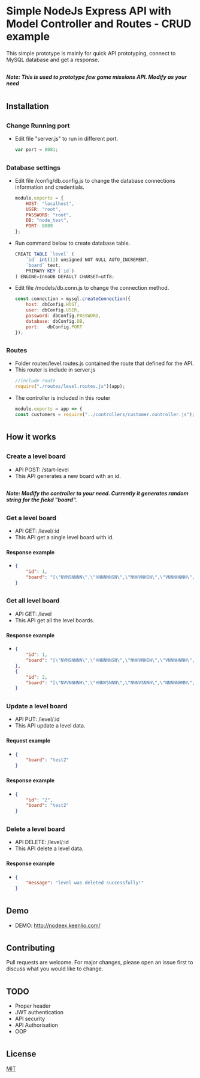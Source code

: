 # <h1> Simple NodeJs Express API with Model Controller and Routes - CRUD example

This simple prototype is mainly for quick API prototyping, connect to MySQL database and get a response.
## <h5> Note: This is used to prototype few game missions API. Modify as your need 


# <h2>Installation
## <h3> Change Running port
- Edit file "server.js" to run in different port. 
    ```javascript
    var port = 8081;
    ```

## <h3> Database settings
- Edit file /config/db.config.js to change the database connections information and credentials.
    ```javascript
    module.exports = {
        HOST: "localhost",
        USER: "root",
        PASSWORD: "root",
        DB: "node_test",
        PORT: 8889
    };
    ```

- Run command below to create database table.
    ```javascript
    CREATE TABLE `level` (
        `id` int(11) unsigned NOT NULL AUTO_INCREMENT,
        `board` text,
        PRIMARY KEY (`id`)
    ) ENGINE=InnoDB DEFAULT CHARSET=utf8;
    ```

- Edit file /models/db.conn.js to change the connection method.
    ```javascript
    const connection = mysql.createConnection({
        host: dbConfig.HOST,
        user: dbConfig.USER,
        password: dbConfig.PASSWORD,
        database: dbConfig.DB,
        port: 	dbConfig.PORT
    });
    ```

## <h3> Routes
- Folder routes/level.routes.js contained the route that defined for the API.
- This router is include in server.js
    ```javascript
    //include route
    require("./routes/level.routes.js")(app);
    ```
- The controller is included in this router
    ```javascript
    module.exports = app => {
    const customers = require("../controllers/customer.controller.js");
    ```

# <h2> How it works

## <h3> Create a level board
- API POST: /start-level
- This API generates a new board with an id.
## <h5> Note: Modify the controller to your need. Currently it generates random string for the fiekd "board".

## <h3> Get a level board
- API GET: /level/:id
- This API get a single level board with id.
### <h4> Response example
- 
    ```json
    {
        "id": 1,
        "board": "[\"NVNSNNNN\",\"HNNNNNSN\",\"NNHVNHSN\",\"VNNNHNNH\",\"SNNHNHNN\",\"NNNNVNNN\",\"NNNNNHSN\",\"NNSNNNNH\"]"
    }
    ```
## <h3> Get all level board
- API GET: /level
- This API get all the level boards.
### <h4> Response example
- 
    ```json
    {
        "id": 1,
        "board": "[\"NVNSNNNN\",\"HNNNNNSN\",\"NNHVNHSN\",\"VNNNHNNH\",\"SNNHNHNN\",\"NNNNVNNN\",\"NNNNNHSN\",\"NNSNNNNH\"]"
    },
    {
        "id": 2,
        "board": "[\"NVVNNHNH\",\"HNNVSNNN\",\"NNNVSNNH\",\"NNNNNHNN\",\"NVVSNHNN\",\"NNVNNSHN\",\"NSSHNNNN\",\"NNNNNNNV\"]"
    }
    ```

## <h3> Update a level board
- API PUT: /level/:id
- This API update a level data.
### <h4> Request example
- 
    ```json
    {
        "board": "test2"
    }
    ```
### <h4> Response example
- 
    ```json
    {
        "id": "2",
        "board": "test2"
    }
    ```

## <h3> Delete a level board
- API DELETE: /level/:id
- This API delete a level data.
### <h4> Response example
- 
    ```json
    {
        "message": "level was deleted successfully!"
    }
    ```

# <h2> Demo
- DEMO: http://nodeex.keenlio.com/


# <h2> Contributing
Pull requests are welcome. For major changes, please open an issue first to discuss what you would like to change.

# <h2> TODO
- Proper header
- JWT authentication
- API security
- API Authorisation
- OOP

# <h2> License
[MIT](https://choosealicense.com/licenses/mit/)